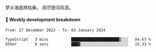 梦从海底跨枯桑。
阅尽银河风浪。


#### 📝 Weekly development breakdown

<!--START_SECTION:waka-->

```txt
From: 27 December 2023 - To: 03 January 2024

TypeScript   3 mins          █████████████████████▒░░░   84.67 %
Other        0 secs          ███▓░░░░░░░░░░░░░░░░░░░░░   15.33 %
```

<!--END_SECTION:waka-->



